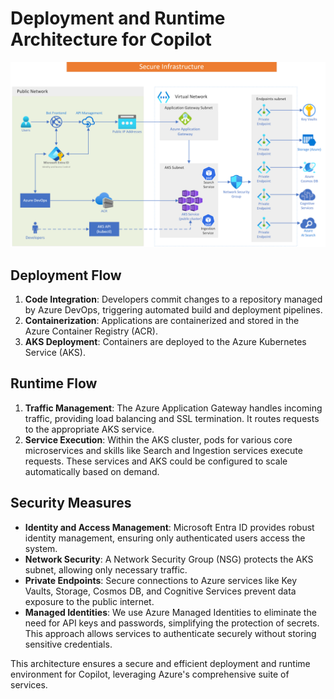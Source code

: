 # Deployment and Runtime Architecture for Copilot

![Secure Runtime Architecture](./media/secure_runtime.png)

## Deployment Flow  
  
1. **Code Integration**: Developers commit changes to a repository managed by Azure DevOps, triggering automated build and deployment pipelines.  
2. **Containerization**: Applications are containerized and stored in the Azure Container Registry (ACR).  
3. **AKS Deployment**: Containers are deployed to the Azure Kubernetes Service (AKS).
  
## Runtime Flow  
  
1. **Traffic Management**: The Azure Application Gateway handles incoming traffic, providing load balancing and SSL termination. It routes requests to the appropriate AKS service.  
2. **Service Execution**: Within the AKS cluster, pods for various core microservices and skills like Search and Ingestion services execute requests. These services and AKS could be configured to scale automatically based on demand.  
  
## Security Measures  
  
- **Identity and Access Management**: Microsoft Entra ID provides robust identity management, ensuring only authenticated users access the system.  
- **Network Security**: A Network Security Group (NSG) protects the AKS subnet, allowing only necessary traffic.  
- **Private Endpoints**: Secure connections to Azure services like Key Vaults, Storage, Cosmos DB, and Cognitive Services prevent data exposure to the public internet.  
- **Managed Identities**: We use Azure Managed Identities to eliminate the need for API keys and passwords, simplifying the protection of secrets. This approach allows services to authenticate securely without storing sensitive credentials.

This architecture ensures a secure and efficient deployment and runtime environment for Copilot, leveraging Azure's comprehensive suite of services.  